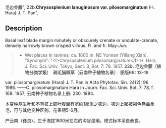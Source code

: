 毛边金腰",
22b.**Chrysosplenium lanuginosum var. pilosomarginatum** (H. Hara) J. T. Pan",

## Description
Basal leaf blade margin minutely or obscurely crenate or undulate-crenate, densely narrowly brown crisped villous. Fl. and fr. May-Jun.

> * Wet places in ravines; ca. 1800 m. NE Yunnan (Yiliang Xian).
  "Synonym": "&lt;I&gt;Chrysosplenium pilosomarginatum&lt;/I&gt; H. Hara, J. Fac. Sci. Univ. Tokyo, Sect. 3, Bot. 7: 78. 1957.
**22b. 毛边金腰（植物分类学报）　疏毛猫眼草（云南种子植物名录）　图版68: 13-18**

var. pilosomarginatum (Hara) J. T. Pan in Acta Phytotax. Sin. 24(2): 96. 1986. ——C. pilosomarginatum Hara in Journ. Fac. Sci. Univ. Bot. 7: 78. f. 16B. 1957; 云南种子植物名录上册: 230. 1984.

本变种基生叶和不育枝上部叶腹面有宽约1毫米之狭边，狭边上密被褐色卷曲柔毛，可与其他变种区别。花果期5-6月。

产云南（彝良）。生于海拔1800米左右的沟谷湿地。模式标本采自彝良。
